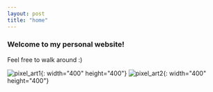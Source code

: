 ```yaml
---
layout: post
title: "home"
---
```


### Welcome to my personal website!
Feel free to walk around :)


![pixel_art1](https://github.com/suzanpark/suzanpark.github.io/assets/143306172/9f8cd748-025a-4343-b3ea-9d9adede55a6){: width="400" height="400"}
![pixel_art2](https://github.com/suzanpark/suzanpark.github.io/assets/143306172/fafe22fb-ce46-41e3-ba67-e422230b99f0){: width="400" height="400"}

